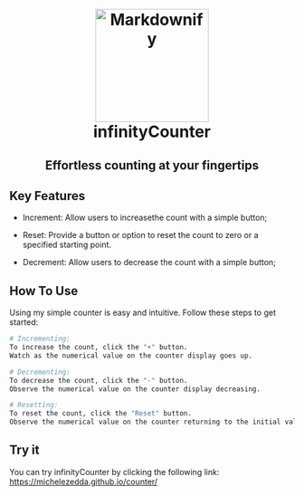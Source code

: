 <h1 align="center">
  <br>
    <img src="https://michelezedda.github.io/counter/assets/images/favicon.ico" alt="Markdownify" width="200"></a>
  <br>
  infinityCounter
  <br>
</h1>

<h2 align="center">Effortless counting at your fingertips</h4>

## Key Features

* Increment: Allow users to increasethe count with a simple button;

* Reset: Provide a button or option to reset the count to zero or a specified starting point.
  
* Decrement: Allow users to decrease the count with a simple button;

## How To Use

Using my simple counter is easy and intuitive. Follow these steps to get started:

```bash
# Incrementing:
To increase the count, click the "+" button.
Watch as the numerical value on the counter display goes up.

# Decrementing:
To decrease the count, click the "-" button.
Observe the numerical value on the counter display decreasing.

# Resetting:
To reset the count, click the "Reset" button.
Observe the numerical value on the counter returning to the initial value.
```

## Try it

You can try infinityCounter by clicking the following link: https://michelezedda.github.io/counter/

